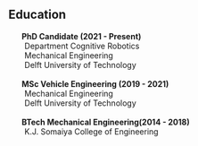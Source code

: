 ## Education

<ol class="education" style="list-style: none;">

<li>
<div><strong>PhD Candidate (2021 - Present)</strong></div>
<p style="margin:0 5px 0;">
<autocolor>Department Cognitive Robotics</autocolor><br> 
<autocolor>Mechanical Engineering</autocolor><br>
<autocolor>Delft University of Technology</autocolor><br>
</p>
</li>

<br>

<li>
<div><strong>MSc Vehicle Engineering (2019 - 2021)</strong></div>
<p style="margin:0 5px 0;">
<autocolor>Mechanical Engineering</autocolor><br>
<autocolor>Delft University of Technology</autocolor><br>
</p>
</li>

<br>

<li>
<div><strong>BTech Mechanical Engineering(2014 - 2018)</strong></div>
<p style="margin:0 5px 0;">
<autocolor>K.J. Somaiya College of Engineering</autocolor><br>
</p>
</li>

</ol>

